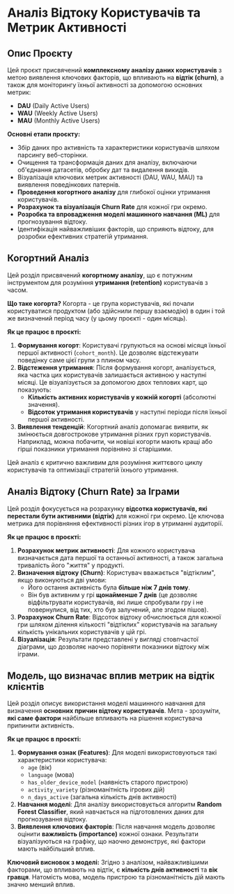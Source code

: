 # Аналіз Відтоку Користувачів та Метрик Активності

## Опис Проєкту

Цей проєкт присвячений **комплексному аналізу даних користувачів** з метою виявлення ключових факторів, що впливають на **відтік (churn)**, а також для моніторингу їхньої активності за допомогою основних метрик:
* **DAU** (Daily Active Users)
* **WAU** (Weekly Active Users)
* **MAU** (Monthly Active Users)

**Основні етапи проєкту:**

* Збір даних про активність та характеристики користувачів шляхом парсингу веб-сторінки.
* Очищення та трансформація даних для аналізу, включаючи об'єднання датасетів, обробку дат та видалення викидів.
* Візуалізація ключових метрик активності (DAU, WAU, MAU) та виявлення поведінкових патернів.
* **Проведення когортного аналізу** для глибокої оцінки утримання користувачів.
* **Розрахунок та візуалізація Churn Rate** для кожної гри окремо.
* **Розробка та впровадження моделі машинного навчання (ML)** для прогнозування відтоку.
* Ідентифікація найважливіших факторів, що сприяють відтоку, для розробки ефективних стратегій утримання.

  

## Когортний Аналіз

Цей розділ присвячений **когортному аналізу**, що є потужним інструментом для розуміння **утримання (retention)** користувачів з часом.

**Що таке когорта?** Когорта - це група користувачів, які почали користуватися продуктом (або здійснили першу взаємодію) в один і той же визначений період часу (у цьому проєкті - один місяць).

**Як це працює в проєкті:**
1.  **Формування когорт**: Користувачі групуються на основі місяця їхньої першої активності (`cohort_month`). Це дозволяє відстежувати поведінку саме цієї групи з плином часу.
2.  **Відстеження утримання**: Після формування когорт, аналізується, яка частка цих користувачів залишається активною у наступні місяці. Це візуалізується за допомогою двох теплових карт, що показують:
    * **Кількість активних користувачів у кожній когорті** (абсолютні значення).
    * **Відсоток утримання користувачів** у наступні періоди після їхньої першої активності.
3.  **Виявлення тенденцій**: Когортний аналіз допомагає виявити, як змінюється довгострокове утримання різних груп користувачів. Наприклад, можна побачити, чи новіші когорти мають кращі або гірші показники утримання порівняно зі старішими.

Цей аналіз є критично важливим для розуміння життєвого циклу користувачів та оптимізації стратегій їхнього утримання.



## Аналіз Відтоку (Churn Rate) за Іграми

Цей розділ фокусується на розрахунку **відсотка користувачів, які перестали бути активними (відтік)** для кожної гри окремо. Це ключова метрика для порівняння ефективності різних ігор в утриманні аудиторії.

**Як це працює в проєкті:**
1.  **Розрахунок метрик активності**: Для кожного користувача визначається дата першої та останньої активності, а також загальна тривалість його "життя" у продукті.
2.  **Визначення відтоку (Churn)**: Користувач вважається "відтіклим", якщо виконуються дві умови:
    * Його остання активність була **більше ніж 7 днів тому**.
    * Він був активним у грі **щонайменше 7 днів** (це дозволяє відфільтрувати користувачів, які лише спробували гру і не повернулися, від тих, хто був залучений, але згодом пішов).
3.  **Розрахунок Churn Rate**: Відсоток відтоку обчислюється для кожної гри шляхом ділення кількості "відтіклих" користувачів на загальну кількість унікальних користувачів у цій грі.
4.  **Візуалізація**: Результати представлені у вигляді стовпчастої діаграми, що дозволяє наочно порівняти показники відтоку між іграми.



## Модель, що визначає вплив метрик на відтік клієнтів

Цей розділ описує використання моделі машинного навчання для визначення **основних причин відтоку користувачів**. Мета - зрозуміти, **які саме фактори** найбільше впливають на рішення користувача припинити активність.

**Як це працює в проєкті:**
1.  **Формування ознак (Features)**: Для моделі використовуються такі характеристики користувача:
    * `age` (вік)
    * `language` (мова)
    * `has_older_device_model` (наявність старого пристрою)
    * `activity_variety` (різноманітність ігрових дій)
    * `n_days_active` (загальна кількість днів активності)
2.  **Навчання моделі**: Для аналізу використовується алгоритм **Random Forest Classifier**, який навчається на підготовлених даних для прогнозування відтоку.
3.  **Виявлення ключових факторів**: Після навчання модель дозволяє оцінити **важливість (importance)** кожної ознаки. Результати візуалізуються на графіку, що наочно демонструє, які фактори мають найбільший вплив.

**Ключовий висновок з моделі:**
Згідно з аналізом, найважливішими факторами, що впливають на відтік, є **кількість днів активності** та **вік гравця**. Натомість мова, модель пристрою та різноманітність дій мають значно менший вплив.
